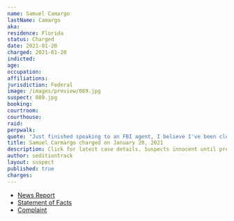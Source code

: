 ```yaml
---
name: Samuel Camargo
lastName: Camargo
aka:
residence: Florida
status: Charged
date: 2021-01-20
charged: 2021-01-20
indicted:
age:
occupation:
affiliations:
jurisdiction: Federal
image: /images/preview/089.jpg
suspect: 089.jpg
booking:
courtroom:
courthouse:
raid:
perpwalk:
quote: "Just finished speaking to an FBI agent, I believe I've been cleared"
title: Samuel Carmargo charged on January 20, 2021
description: Click for latest case details. Suspects innocent until proven guilty.
author: seditiontrack
layout: suspect
published: true
charges:
---
```

- [News Report](https://www.nbcmiami.com/news/local/south-florida-man-who-discussed-fbi-probe-on-social-media-arrested-in-u-s-capitol-breach/2366073/)
- [Statement of Facts](https://www.justice.gov/opa/page/file/1357291/download)
- [Complaint](https://www.justice.gov/opa/page/file/1357286/download)
